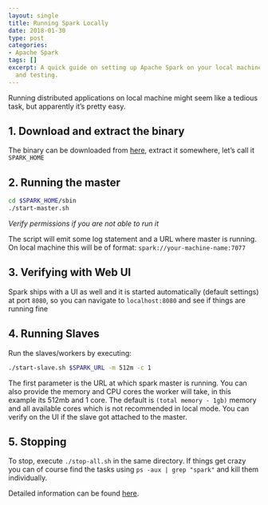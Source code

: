 ```yaml
---
layout: single
title: Running Spark Locally
date: 2018-01-30
type: post
categories:
- Apache Spark
tags: []
excerpt: A quick guide on setting up Apache Spark on your local machine for development
  and testing.
---
```

Running distributed applications on local machine might seem like a tedious task, but apparently it’s pretty easy.

## 1. Download and extract the binary
The binary can be downloaded from [here](https://spark.apache.org/downloads.html), extract it somewhere, let’s call it `SPARK_HOME`

## 2. Running the master
```bash
cd $SPARK_HOME/sbin
./start-master.sh
```
*Verify permissions if you are not able to run it*

The script will emit some log statement and a URL where master is running. On local machine this will be of format: `spark://your-machine-name:7077`

## 3. Verifying with Web UI
Spark ships with a UI as well and it is started automatically (default settings) at port `8080`, so you can navigate to `localhost:8080` and see if things are running fine

## 4. Running Slaves
Run the slaves/workers by executing:

```bash
./start-slave.sh $SPARK_URL -m 512m -c 1
```
The first parameter is the URL at which spark master is running.
You can also provide the memory and CPU cores the worker will take, in this example its 512mb and 1 core. The default is `(total memory - 1gb)` memory and all available cores which is not recommended in local mode.
You can verify on the UI if the slave got attached to the master.

## 5. Stopping
To stop, execute `./stop-all.sh` in the same directory. If things get crazy you can of course find the tasks using `ps -aux | grep "spark"` and kill them individually.

Detailed information can be found [here](https://spark.apache.org/docs/latest/spark-standalone.html).

